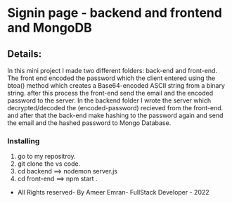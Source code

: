 # Signin page - backend and frontend and MongoDB

## Details:

In this mini project I made two different folders: back-end and front-end.
The front end encoded the password which the client entered using the btoa() method which creates a Base64-encoded ASCII string from a binary string. after this process the front-end send the email and the encoded password to the server.
In the backend folder I wrote the server which decrypted/decoded the (encoded-password) recieved from the front-end. and after that the back-end make hashing to the password again and send the email and the hashed password to Mongo Database.

### Installing

1. go to my repositroy.
2. git clone the vs code.
3. cd backend ==> nodemon server.js
4. cd front-end ==> npm start .

 - All Rights reserved- By Ameer Emran- FullStack Developer - 2022

